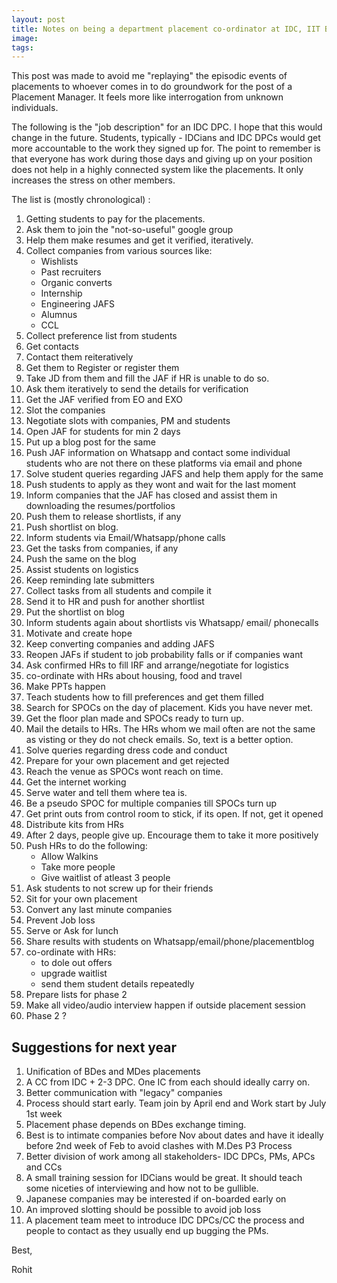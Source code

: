 ```yaml
---
layout: post
title: Notes on being a department placement co-ordinator at IDC, IIT Bombay
image:
tags:
---
```


This post was made to avoid me "replaying" the episodic events of placements to whoever comes in to do groundwork for the post of a Placement Manager. It feels more like interrogation from unknown individuals.

The following is the "job description" for an IDC DPC. I hope that this would change in the future. Students, typically - IDCians and IDC DPCs would get more accountable to the work they signed up for. The point to remember is that everyone has work during those days and giving up on your position does not help in a highly connected system like the placements. It only increases the stress on other members.

The list is (mostly chronological) :

1. Getting students to pay for the placements.
2. Ask them to join the "not-so-useful" google group
3. Help them make resumes and get it verified, iteratively.
4. Collect companies from various sources like:
    - Wishlists
    - Past recruiters
    - Organic converts
    - Internship
    - Engineering JAFS
    - Alumnus
    - CCL
5. Collect preference list from students
6. Get contacts
7. Contact them reiteratively
8. Get them to Register or register them
9. Take JD from them and fill the JAF if HR is unable to do so.
10. Ask them iteratively to send the details for verification
11. Get the JAF verified from EO and EXO
12. Slot the companies
13. Negotiate slots with companies, PM and students
14. Open JAF for students for min 2 days
15. Put up a blog post for the same
16. Push JAF information on Whatsapp and contact some individual students who are not there on these platforms via email and phone
17. Solve student queries regarding JAFS and help them apply for the same
18. Push students to apply as they wont and wait for the last moment
19. Inform companies that the JAF has closed and assist them in downloading the resumes/portfolios
20. Push them to release shortlists, if any
21. Push shortlist on blog.
22. Inform students via Email/Whatsapp/phone calls
23. Get the tasks from companies, if any
24. Push the same on the blog
25. Assist students on logistics
26. Keep reminding late submitters   
27. Collect tasks from all students and compile it
28. Send it to HR and push for another shortlist
29. Put the shortlist on blog
30. Inform students again about shortlists vis Whatsapp/ email/ phonecalls
31. Motivate and create hope
32. Keep converting companies and adding JAFS
33. Reopen JAFs if student to job probability falls or if companies want
34. Ask confirmed HRs to fill IRF and arrange/negotiate for logistics
35. co-ordinate with HRs about housing, food and travel
36. Make PPTs happen
37. Teach students how to fill preferences and get them filled
38. Search for SPOCs on the day of placement. Kids you have never met.
39. Get the floor plan made and SPOCs ready to turn up.
40. Mail the details to HRs. The HRs whom we mail often are not the same as visting or they do not check emails. So, text is a better option.
41. Solve queries regarding dress code and conduct
42. Prepare for your own placement and get rejected
43. Reach the venue as SPOCs wont reach on time.
44. Get the internet working
45. Serve water and tell them where tea is.
46. Be a pseudo SPOC for multiple companies till SPOCs turn up
47. Get print outs from control room to stick, if its open. If not, get it opened
48. Distribute kits from HRs
49. After 2 days, people give up. Encourage them to take it more positively
50. Push HRs to do the following:
    - Allow Walkins
    - Take more people
    - Give waitlist of atleast 3 people
51. Ask students to not screw up for their friends
52. Sit for your own placement
53. Convert any last minute companies
54. Prevent Job loss
55. Serve or Ask for lunch
56. Share results with students on Whatsapp/email/phone/placementblog
57. co-ordinate with HRs:
    - to dole out offers
    - upgrade waitlist
    - send them student details repeatedly
58. Prepare lists for phase 2
59. Make all video/audio interview happen if outside placement session
60. Phase 2 ?

Suggestions for next year
---

1. Unification of BDes and MDes placements
2. A CC from IDC + 2-3 DPC. One IC from each should ideally carry on.
3. Better communication with "legacy" companies
4. Process should start early. Team join by April end and Work start by July 1st week
5. Placement phase depends on BDes exchange timing.
6. Best is to intimate companies before Nov about dates and have it ideally before 2nd week of Feb to avoid clashes with M.Des P3 Process
7. Better division of work among all stakeholders- IDC DPCs, PMs, APCs and CCs
8. A small training session for IDCians would be great. It should teach some niceties of interviewing and how not to be gullible.
9. Japanese companies may be interested if on-boarded early on
10. An improved slotting should be possible to avoid job loss
11. A placement team meet to introduce IDC DPCs/CC the process and people to contact as they usually end up bugging the PMs.


Best,

Rohit
